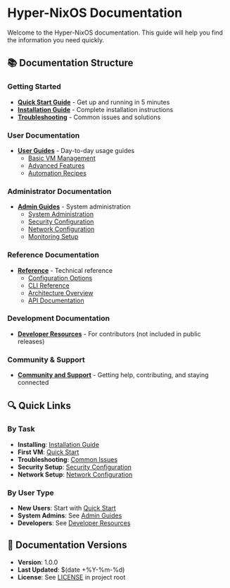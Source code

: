 # Hyper-NixOS Documentation

Welcome to the Hyper-NixOS documentation. This guide will help you find the information you need quickly.

## 📚 Documentation Structure

### Getting Started
- **[Quick Start Guide](QUICK_START.md)** - Get up and running in 5 minutes
- **[Installation Guide](INSTALLATION_GUIDE.md)** - Complete installation instructions
- **[Troubleshooting](TROUBLESHOOTING.md)** - Common issues and solutions

### User Documentation
- **[User Guides](user-guides/)** - Day-to-day usage guides
  - [Basic VM Management](user-guides/basic-vm-management.md)
  - [Advanced Features](user-guides/advanced-features.md)
  - [Automation Recipes](user-guides/automation-cookbook.md)

### Administrator Documentation
- **[Admin Guides](admin-guides/)** - System administration
  - [System Administration](admin-guides/system-administration.md)
  - [Security Configuration](admin-guides/security-configuration.md)
  - [Network Configuration](admin-guides/network-configuration.md)
  - [Monitoring Setup](admin-guides/monitoring-setup.md)

### Reference Documentation
- **[Reference](reference/)** - Technical reference
  - [Configuration Options](reference/configuration-reference.md)
  - [CLI Reference](reference/cli-reference.md)
  - [Architecture Overview](reference/architecture-overview.md)
  - [API Documentation](reference/api-reference.md)

### Development Documentation
- **[Developer Resources](dev/)** - For contributors (not included in public releases)

### Community & Support
- **[Community and Support](COMMUNITY_AND_SUPPORT.md)** - Getting help, contributing, and staying connected

## 🔍 Quick Links

### By Task
- **Installing**: [Installation Guide](INSTALLATION_GUIDE.md)
- **First VM**: [Quick Start](QUICK_START.md#create-your-first-vm)
- **Troubleshooting**: [Common Issues](TROUBLESHOOTING.md)
- **Security Setup**: [Security Configuration](admin-guides/security-configuration.md)
- **Network Setup**: [Network Configuration](admin-guides/network-configuration.md)

### By User Type
- **New Users**: Start with [Quick Start](QUICK_START.md)
- **System Admins**: See [Admin Guides](admin-guides/)
- **Developers**: See [Developer Resources](dev/)

## 📖 Documentation Versions

- **Version**: 1.0.0
- **Last Updated**: $(date +%Y-%m-%d)
- **License**: See [LICENSE](/LICENSE) in project root
